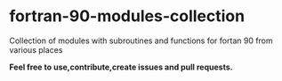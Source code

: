 # fortran-90-modules-collection
Collection of modules with subroutines and functions for fortan 90 from various places


**Feel free to use,contribute,create issues and pull requests.**

